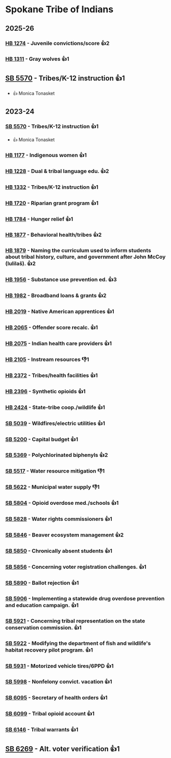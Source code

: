 # Spokane Tribe of Indians
## 2025-26

### [HB 1274](/bill/2025-26/hb/1274/) - Juvenile convictions/score 👍2  

### [HB 1311](/bill/2025-26/hb/1311/) - Gray wolves 👍1  

## [SB 5570](/bill/2025-26/sb/5570/) - Tribes/K-12 instruction 👍1  
* 👍 Monica Tonasket

## 2023-24

### [SB 5570](/bill/2023-24/sb/5570/) - Tribes/K-12 instruction 👍1  
* 👍 Monica Tonasket

### [HB 1177](/bill/2023-24/hb/1177/) - Indigenous women 👍1  

### [HB 1228](/bill/2023-24/hb/1228/) - Dual & tribal language edu. 👍2  

### [HB 1332](/bill/2023-24/hb/1332/) - Tribes/K-12 instruction 👍1  

### [HB 1720](/bill/2023-24/hb/1720/) - Riparian grant program 👍1  

### [HB 1784](/bill/2023-24/hb/1784/) - Hunger relief 👍1  

### [HB 1877](/bill/2023-24/hb/1877/) - Behavioral health/tribes 👍2  

### [HB 1879](/bill/2023-24/hb/1879/) - Naming the curriculum used to inform students about tribal history, culture, and government after John McCoy (lulilaš). 👍2  

### [HB 1956](/bill/2023-24/hb/1956/) - Substance use prevention ed. 👍3  

### [HB 1982](/bill/2023-24/hb/1982/) - Broadband loans & grants 👍2  

### [HB 2019](/bill/2023-24/hb/2019/) - Native American apprentices 👍1  

### [HB 2065](/bill/2023-24/hb/2065/) - Offender score recalc. 👍1  

### [HB 2075](/bill/2023-24/hb/2075/) - Indian health care providers 👍1  

### [HB 2105](/bill/2023-24/hb/2105/) - Instream resources  👎1 

### [HB 2372](/bill/2023-24/hb/2372/) - Tribes/health facilities 👍1  

### [HB 2396](/bill/2023-24/hb/2396/) - Synthetic opioids 👍1  

### [HB 2424](/bill/2023-24/hb/2424/) - State-tribe coop./wildlife 👍1  

### [SB 5039](/bill/2023-24/sb/5039/) - Wildfires/electric utilities 👍1  

### [SB 5200](/bill/2023-24/sb/5200/) - Capital budget 👍1  

### [SB 5369](/bill/2023-24/sb/5369/) - Polychlorinated biphenyls 👍2  

### [SB 5517](/bill/2023-24/sb/5517/) - Water resource mitigation  👎1 

### [SB 5622](/bill/2023-24/sb/5622/) - Municipal water supply  👎1 

### [SB 5804](/bill/2023-24/sb/5804/) - Opioid overdose med./schools 👍1  

### [SB 5828](/bill/2023-24/sb/5828/) - Water rights commissioners 👍1  

### [SB 5846](/bill/2023-24/sb/5846/) - Beaver ecosystem management 👍2  

### [SB 5850](/bill/2023-24/sb/5850/) - Chronically absent students 👍1  

### [SB 5856](/bill/2023-24/sb/5856/) - Concerning voter registration challenges. 👍1  

### [SB 5890](/bill/2023-24/sb/5890/) - Ballot rejection 👍1  

### [SB 5906](/bill/2023-24/sb/5906/) - Implementing a statewide drug overdose prevention and education campaign. 👍1  

### [SB 5921](/bill/2023-24/sb/5921/) - Concerning tribal representation on the state conservation commission. 👍1  

### [SB 5922](/bill/2023-24/sb/5922/) - Modifying the department of fish and wildlife's habitat recovery pilot program. 👍1  

### [SB 5931](/bill/2023-24/sb/5931/) - Motorized vehicle tires/6PPD 👍1  

### [SB 5998](/bill/2023-24/sb/5998/) - Nonfelony convict. vacation 👍1  

### [SB 6095](/bill/2023-24/sb/6095/) - Secretary of health orders 👍1  

### [SB 6099](/bill/2023-24/sb/6099/) - Tribal opioid account 👍1  

### [SB 6146](/bill/2023-24/sb/6146/) - Tribal warrants 👍1  

## [SB 6269](/bill/2023-24/sb/6269/) - Alt. voter verification 👍1  
